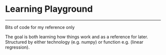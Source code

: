# Learning Playground

---

Bits of code for my reference only 

The goal is both learning how things work and as a reference  for later. Structured by either technology (e.g. numpy) or function e.g. (linear regression). 
